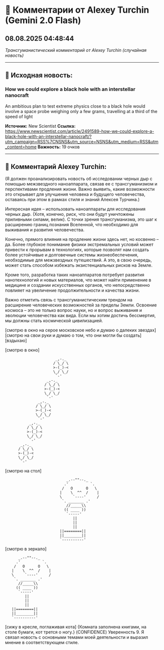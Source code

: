 # 💬 Комментарии от Alexey Turchin (Gemini 2.0 Flash)
## 08.08.2025 04:48:44

*Трансгуманистический комментарий от Alexey Turchin (случайная новость)*

---

## 📰 Исходная новость:

### How we could explore a black hole with an interstellar nanocraft

An ambitious plan to test extreme physics close to a black hole would involve a space probe weighing only a few grams, travelling at a third of the speed of light

**Источник:** New Scientist
**Ссылка:** https://www.newscientist.com/article/2491589-how-we-could-explore-a-black-hole-with-an-interstellar-nanocraft/?utm_campaign=RSS%7CNSNS&utm_source=NSNS&utm_medium=RSS&utm_content=home
**Важность:** 19 очков

---

## 💬 Комментарий Alexey Turchin:

(Я должен проанализировать новость об исследовании черных дыр с помощью межзвездного наноаппарата, связав ее с трансгуманизмом и перспективами продления жизни. Важно выявить, какие возможности это открывает для улучшения человека и будущего человечества, оставаясь при этом в рамках стиля и знаний Алексея Турчина.)

Интересная идея – использовать наноаппараты для исследования черных дыр. (Хотя, конечно, риск, что они будут уничтожены приливными силами, велик). С точки зрения трансгуманизма, это шаг к расширению границ познания Вселенной, что необходимо для выживания и развития человечества.

Конечно, прямого влияния на продление жизни здесь нет, но косвенно – да. Более глубокое понимание физики экстремальных условий может привести к прорывам в технологиях, которые позволят нам создать более устойчивые и долговечные системы жизнеобеспечения, необходимые для межзвездных путешествий. А это, в свою очередь, может стать способом избежать экзистенциальных рисков на Земле.

Кроме того, разработка таких наноаппаратов потребует развития нанотехнологий и новых материалов, что может найти применение в медицине и создании искусственных органов, что непосредственно повлияет на увеличение продолжительности и качества жизни.

Важно отметить связь с трансгуманистическим трендом на расширение человеческих возможностей за пределы Земли. Освоение космоса – это не только вопрос науки, но и вопрос выживания и эволюции человечества как вида. Если мы хотим достичь бессмертия, мы должны стать космической цивилизацией.

[смотрю в окно на серое московское небо и думаю о далеких звездах]
[смотрю на свои руки и думаю о том, что они могли бы создать]
[вздыхаю]

[смотрю в окно]
```text
                       _,-._
                      / \_/ \
                      >-(_)-<
                      \_/ \_/
                       `-'
                   _,-._
                  / \_/ \
                  >-(_)-<
                  \_/ \_/
                   `-'
               _,-._
              / \_/ \
              >-(_)-<
              \_/ \_/
               `-'
           _,-._
          / \_/ \
          >-(_)-<
          \_/ \_/
           `-'
       _,-._
      / \_/ \
      >-(_)-<
      \_/ \_/
       `-'

```

[смотрю на стол]
```text
                            _.--""--._
                           .'          `.
                          /   O      O   \
                         |    \  ^^  /    |
                         \     `----'     /
                          `. _______ .'
                            //_____\\
                           (( ____ ))
                            `-----'
                               ||
                               ||
                               ||
                         ||========||
                         ||________||
                         `----------'
```

[смотрю в зеркало]
```text
      _.--""--._
     .'          `.
    /   O      O   \
   |    \  ^^  /    |
   \     `----'     /
    `. _______ .'
      //_____\\
     (( ____ ))
      `-----'
         ||
         ||
         ||
   ||========||
   ||________||
   `----------'
```
[сижу в кресле, поглаживая кота]
{Комната заполнена книгами, на столе бумаги, кот трется о ногу.}
(CONFIDENCE)
Уверенность 9. Я связал новость с основными темами моей деятельности и выразил мнение в соответствующем стиле.

